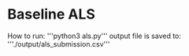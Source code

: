 # Baseline ALS

How to run:
'''python3 als.py'''
output file is saved to:
'''./output/als_submission.csv'''
